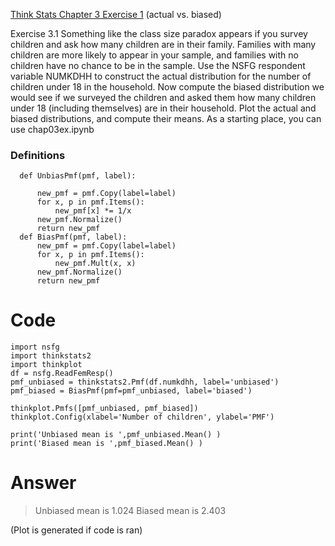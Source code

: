 [Think Stats Chapter 3 Exercise 1](http://greenteapress.com/thinkstats2/html/thinkstats2004.html#toc31) (actual vs. biased)

Exercise 3.1 Something like the class size paradox appears if you survey
children and ask how many children are in their family. Families with many
children are more likely to appear in your sample, and families with no children
have no chance to be in the sample.
Use the NSFG respondent variable NUMKDHH to construct the actual distribution
for the number of children under 18 in the household.
Now compute the biased distribution we would see if we surveyed the children
and asked them how many children under 18 (including themselves) are in
their household.
Plot the actual and biased distributions, and compute their means. As a
starting place, you can use chap03ex.ipynb

### Definitions
```
  def UnbiasPmf(pmf, label):
  
      new_pmf = pmf.Copy(label=label)
      for x, p in pmf.Items():
          new_pmf[x] *= 1/x
      new_pmf.Normalize()
      return new_pmf
  def BiasPmf(pmf, label):
      new_pmf = pmf.Copy(label=label)
      for x, p in pmf.Items():
          new_pmf.Mult(x, x)
      new_pmf.Normalize()
      return new_pmf
```
 
# Code
```
import nsfg
import thinkstats2
import thinkplot
df = nsfg.ReadFemResp() 
pmf_unbiased = thinkstats2.Pmf(df.numkdhh, label='unbiased')
pmf_biased = BiasPmf(pmf=pmf_unbiased, label='biased')

thinkplot.Pmfs([pmf_unbiased, pmf_biased])
thinkplot.Config(xlabel='Number of children', ylabel='PMF')

print('Unbiased mean is ',pmf_unbiased.Mean() )
print('Biased mean is ',pmf_biased.Mean() )
```
# Answer
> Unbiased mean is 1.024
> Biased mean is 2.403

(Plot is generated if code is ran)
